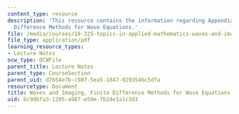 ```yaml
---
content_type: resource
description: 'This resource contains the information regarding Appendix B: Finite
  Difference Methods for Wave Equations.'
file: /media/courses/18-325-topics-in-applied-mathematics-waves-and-imaging-fall-2015/bc9dbfa31205a987e59efb24e1a1c3d3_MIT18_325F15_Appendix_B.pdf
file_type: application/pdf
learning_resource_types:
- Lecture Notes
ocw_type: OCWFile
parent_title: Lecture Notes
parent_type: CourseSection
parent_uid: d7b54e7b-c987-5ea5-1847-929354bc5dfa
resourcetype: Document
title: Waves and Imaging, Finite Difference Methods for Wave Equations
uid: bc9dbfa3-1205-a987-e59e-fb24e1a1c3d3
---
```

